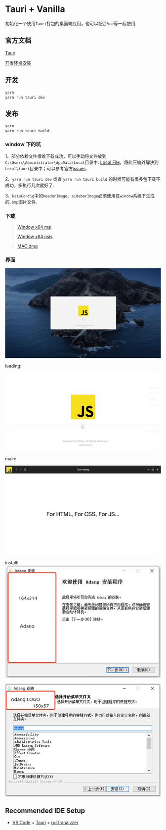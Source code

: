 # Tauri + Vanilla

初始化一个使用`Tauri`打包的桌面端应用，也可以配合`Vue`等一起使用.

## 官方文档
[Tauri](https://tauri.app/zh-cn/)

[开发环境安装](https://tauri.app/zh-cn/v1/guides/getting-started/prerequisites)

## 开发
```shell
yarn
yarn run tauri dev
```

## 发布
```shell
yarn
yarn run tauri build
```

### window 下的坑
1、部分依赖文件很难下载成功，可以手动将文件放到`C:\Users\Administrator\AppData\Local`目录中. [Local File](./zip/tauri.zip)，将此压缩外解决到`Local\tauri`目录中；可以参考官方[issues](https://github.com/tauri-apps/tauri/issues/7338).

2、`yarn run tauri dev` 或者 `yarn run tauri build` 的时候可能有很多包下载不成功，多执行几次就好了.

3、`NsisConfig`中的`headerImage`、`sidebarImage`必须使用在`window`系统下生成的`.bmp`图片文件.


### 下载
> [Window x64 msi](./zip/)
> 
> [Window x64 nsis](./zip/)

> [MAC dmg](./zip/Adang_0.0.1_x64.dmg)

### 界面

<img src='./img-3.gif'>

loading:

<img src='./img-1.png'>

main:

<img src='./img-2.png'>

install:
<img src='./img-4.png'>

<img src='./img-5.png'>


## Recommended IDE Setup

- [VS Code](https://code.visualstudio.com/) + [Tauri](https://marketplace.visualstudio.com/items?itemName=tauri-apps.tauri-vscode) + [rust-analyzer](https://marketplace.visualstudio.com/items?itemName=rust-lang.rust-analyzer)
